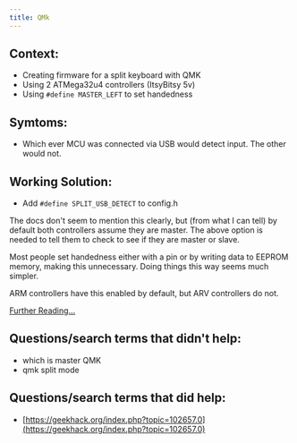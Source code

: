 ```yaml
---
title: QMk
---
```


## Context:

- Creating firmware for a split keyboard with QMK
- Using 2 ATMega32u4 controllers (ItsyBitsy 5v)
- Using `#define MASTER_LEFT` to set handedness

## Symtoms:

- Which ever MCU was connected via USB would detect input. The other would not.

## Working Solution:

- Add `#define SPLIT_USB_DETECT` to config.h

The docs don't seem to mention this clearly, but (from what I can tell) by default both controllers assume they are master. The above option is needed to tell them to check to see if they are master or slave.

Most people set handedness either with a pin or by writing data to EEPROM memory, making this unnecessary. Doing things this way seems much simpler.

ARM controllers have this enabled by default, but ARV controllers do not.

[Further Reading...](https://docs.qmk.fm/#/feature_split_keyboard?id=hardware-considerations-and-mods)


## Questions/search terms that didn't help:

- which is master QMK
- qmk split mode

## Questions/search terms that did help:

- [https://geekhack.org/index.php?topic=102657.0](https://geekhack.org/index.php?topic=102657.0)